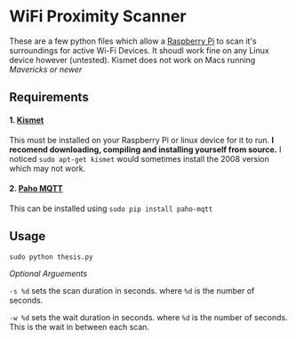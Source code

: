 # WiFi Proximity Scanner
These are a few python files which allow a [Raspberry Pi](https://www.raspberrypi.org) to scan it's surroundings for active Wi-Fi Devices. It shoudl work fine on any Linux device however (untested). Kismet does not work on Macs running *Mavericks or newer*

## Requirements
#### 1. [Kismet](http://kismetwireless.net) 

This must be installed on your Raspberry Pi  or linux device for it to run. **I recomend downloading, compiling and installing yourself from source.** I noticed 
`sudo apt-get kismet` would sometimes install the 2008 version which may not work.

#### 2. [Paho MQTT](https://pypi.python.org/pypi/paho-mqtt)

This can be installed using `sudo pip install paho-mqtt`

## Usage
`sudo python thesis.py`

*Optional Arguements*

`-s %d` sets the scan duration in seconds. where `%d` is the number of seconds.

`-w %d` sets the wait duration in seconds. where `%d` is the number of seconds. This is the wait in between each scan.




